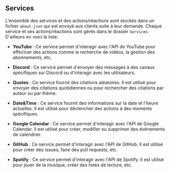 ## Services

L'ensemble des services et des actions/réactions sont stockés dans un fichier `about.json` qui est envoyé aux clients suite à leur demande. Chaque service et ses actions/réactions sont gérés dans le dossier `Services`. D'ailleurs en voici la liste:

- **YouTube** : Ce service permet d'interagir avec l'API de YouTube pour effectuer des actions comme la recherche de vidéos, la gestion des abonnements, etc.

- **Discord** : Ce service permet d'envoyer des messages à des canaux spécifiques sur Discord ou d'interagir avec les utilisateurs.

- **Quotes** : Ce service fournit des citations aléatoires. Il est utilisé pour envoyer des citations quotidiennes ou pour rechercher des citations par auteur ou par thème.

- **Date&Time** : Ce service fournit des informations sur la date et l'heure actuelles. Il est utilisé pour déclencher des actions à des moments spécifiques.

- **Google Calendar** : Ce service permet d'interagir avec l'API de Google Calendar. Il est utilisé pour créer, modifier ou supprimer des événements de calendrier.

- **GitHub** : Ce service permet d'interagir avec l'API de GitHub. Il est utilisé pour créer des issues, faire des pull requests, etc.

- **Spotify** : Ce service permet d'interagir avec l'API de Spotify. Il est utilisé pour jouer de la musique, créer des listes de lecture, etc.

